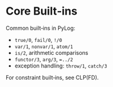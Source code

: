 # Core Built‑ins

Common built‑ins in PyLog:

- `true/0`, `fail/0`, `!/0`
- `var/1`, `nonvar/1`, `atom/1`
- `is/2`, arithmetic comparisons
- `functor/3`, `arg/3`, `=../2`
- exception handling: `throw/1`, `catch/3`

For constraint built‑ins, see CLP(FD).

